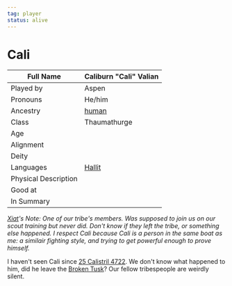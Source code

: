 ```yaml
---
tag: player
status: alive
---
```

# Cali
| Full Name            | Caliburn "Cali" Valian |
| -------------------- | ---------------------- |
| Played by            | Aspen                  |
| Pronouns             | He/him |
| Ancestry             | [human](questforthefrozenflame/docs/Backstory/Notions/Races/Human.md)                  |
| Class     | Thaumathurge           |
| Age                  |                        |
| Alignment            |                        |
| Deity                |                        |
| Languages | [Hallit](questforthefrozenflame/docs/Backstory/Notions/Hallit.md) |
| Physical Description |                        |
| Good at              |                        |
| In Summary           |                        |

*[Xiat](questforthefrozenflame/docs/Backstory/NPCs/People/Broken-Tusk/Party-Members/Xiat.md)'s Note: One of our tribe's members. Was supposed to join us on our scout training but never did. Don't know if they left the tribe, or something else happened. I respect Cali because Cali is a person in the same boat as me: a similair fighting style, and trying to get powerful enough to prove himself.* 

I haven't seen Cali since [25 Calistril 4722](questforthefrozenflame/docs/Playing-Notes/Session-1.md#25%20Calistril%204722). We don't know what happened to him, did he leave the [Broken Tusk](questforthefrozenflame/docs/Backstory/Organizations/Broken-Tusk.md)? Our fellow tribespeople are weirdly silent. 
